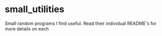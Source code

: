# small_utilities
Small random programs I find useful. Read their individual README's for more details on each
